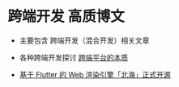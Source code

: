 # 跨端开发 高质博文
* 主要包含 跨端开发（混合开发）相关文章

* 各种跨端开发探讨 [跨端平台的本质](https://mp.weixin.qq.com/s/IyQPf3yn-mjBmWqeb8dYMg)
* [基于 Flutter 的 Web 渲染引擎「北海」正式开源](https://mp.weixin.qq.com/s/tnHbceedNsoKgMrgoTyyuA)